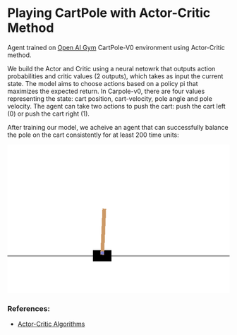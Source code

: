 # Playing CartPole with Actor-Critic Method

Agent trained on [Open AI Gym](https://gym.openai.com/) CartPole-V0 environment using Actor-Critic method.

We build the Actor and Critic using a neural netowrk that outputs action probabilities and critic values (2 outputs),
which takes as input the current state. The model aims to choose actions based on a policy pi that maximizes the expected return.
In Carpole-v0, there are four values representing the state: cart position, cart-velocity, pole angle and pole velocity. The agent can take two actions to push the cart: push the cart left (0) or push the cart right (1).

After training our model, we acheive an agent that can successfully balance the pole on the cart consistently for at least 200 time units:

![pole balancing on cart](cartpole-v0.gif)

### References:
- [Actor-Critic Algorithms](https://papers.nips.cc/paper/1999/file/6449f44a102fde848669bdd9eb6b76fa-Paper.pdf)







